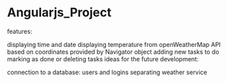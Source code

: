 # Angularjs_Project
features:

displaying time and date
displaying temperature from openWeatherMap API based on coordinates provided by Navigator object
adding new tasks to do
marking as done or deleting tasks
ideas for the future development:

connection to a database: users and logins
separating weather service
